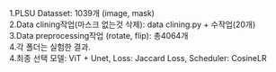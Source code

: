 1.PLSU Datasset: 1039개 (image, mask)  <br/>
2.Data clining작업(마스크 없는것 삭제): data clining.py + 수작업(20개)  <br/>
3.Data preprocessing작업 (rotate, flip): 총4064개 <br/>
4.각 폴더는 실험한 결과. <br/>
4.최종 선택 모델: ViT + Unet, Loss: Jaccard Loss, Scheduler: CosineLR <br/>
